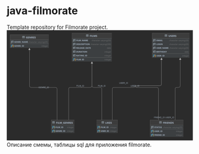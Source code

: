 # java-filmorate
Template repository for Filmorate project.
![](shema.png)
Описание смемы, таблицы sql для приложения filmorate.
